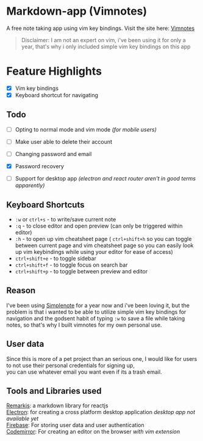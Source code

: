 # Markdown-app (Vimnotes)
A free note taking app using vim key bindings.
Visit the site here: [Vimnotes](https://vimnotes.vercel.app/)
> Disclaimer: I am not an expert on vim, i've been using it for only a year, that's why i only included simple vim key bindings on this app

# Feature Highlights  
- [x] Vim key bindings
- [x] Keyboard shortcut for navigating 

## Todo
- [ ] Opting to normal mode and vim mode *(for mobile users)*
- [ ] Make user able to delete their account
- [ ] Changing password and email
- [x] Password recovery
- [ ] Support for desktop app *(electron and react router aren't in good terms apparently)*


## Keyboard Shortcuts

- `:w`  or  `ctrl+s` - to write/save current note
- `:q`  - to close editor and open preview (can only be triggered within editor)
- `:h` - to open up vim cheatsheet page ( `ctrl+shift+h` so you can toggle between current page and vim cheatsheet page so you can easily look up vim keybindings while using your editor for ease of access)
- `ctrl+shift+e` - to toggle sidebar  
- `ctrl+shift+f` - to toggle focus on search bar
- `ctrl+shift+p` - to toggle between preview and editor


## Reason
I've been using [Simplenote](https://simplenote.com/) for a year now and i've been loving it, but the problem is that i wanted to be able to
utilize simple vim key bindings for navigation and the godsent habit of typing `:w` to save a file while taking notes, so that's why
I built vimnotes for my own personal use.

## User data
Since this is more of a pet project than an serious one, I would like for users to not use their personal credentials for signing up,  
you can use whatever email you want even if its a trash email.


## Tools and Libraries used
[Remarkjs](https://github.com/remarkjs/react-markdown#what-is-this): a markdown library for reactjs  
[Electron](https://www.electronjs.org/): for creating a cross platform desktop application *desktop app not available yet*  
[Firebase](https://firebase.google.com/): For storing user data and user authentication  
[Codemirror](https://uiwjs.github.io/react-codemirror/): For creating an editor on the browser *with vim extension*
